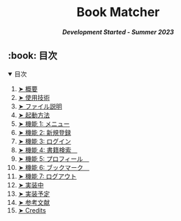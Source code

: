<h1 align="center"> Book Matcher </h1>
<h5 align="center"> Development Started - Summer 2023 </h5>

<!-- TABLE OF CONTENTS -->
<h2 id="目次"> :book: 目次</h2>

<details open="open">
  <summary>目次</summary>
  <ol>
    <li><a href="#概要"> ➤ 概要</a></li>
    <li><a href="#使用技術"> ➤ 使用技術</a></li>
    <li><a href="#ファイル説明"> ➤ ファイル説明</a></li>
    <li><a href="#起動方法"> ➤ 起動方法</a></li>
    <li><a href="#機能1"> ➤ 機能 1: メニュー </a></li>
    <li><a href="#機能2"> ➤ 機能 2: 新規登録 </a></li>
    <li><a href="#機能3"> ➤ 機能 3: ログイン </a></li>
    <li><a href="#機能4"> ➤ 機能 4: 書籍検索　</a></li>
    <li><a href="#機能5"> ➤ 機能 5: プロフィール　</a></li>
    <li><a href="#機能6"> ➤ 機能 6: ブックマーク　</a></li>
    <li><a href="#機能7"> ➤ 機能 7: ログアウト </a></li>
    <li><a href="#実装中"> ➤ 実装中</a></li>
    <li><a href="#実装予定"> ➤ 実装予定</a></li>
    <li><a href="#参考文献"> ➤ 参考文献</a></li>
    <li><a href="#credits"> ➤ Credits</a></li>
  </ol>
</details>
